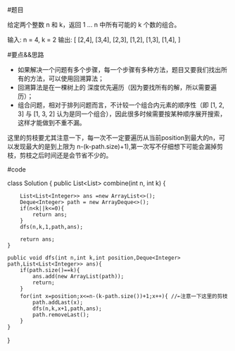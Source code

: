 #题目

给定两个整数 n 和 k，返回 1 ... n 中所有可能的 k 个数的组合。

输入: n = 4, k = 2
输出:
[
  [2,4],
  [3,4],
  [2,3],
  [1,2],
  [1,3],
  [1,4],
]


#要点&&思路

- 如果解决一个问题有多个步骤，每一个步骤有多种方法，题目又要我们找出所有的方法，可以使用回溯算法；
- 回溯算法是在一棵树上的 深度优先遍历（因为要找所有的解，所以需要遍历）；
- 组合问题，相对于排列问题而言，不计较一个组合内元素的顺序性（即 [1, 2, 3] 与 [1, 3, 2] 认为是同一个组合），因此很多时候需要按某种顺序展开搜索，这样才能做到不重不漏。

这里的剪枝要尤其注意一下，每一次不一定要遍历从当前position到最大的n，可以发现最大的是到上限为 n-(k-path.size)+1),第一次写不仔细想下可能会漏掉剪枝，剪枝之后时间还是会节省不少的。


#code

class Solution {
    public List<List<Integer>> combine(int n, int k) {
        
        List<List<Integer>> ans =new ArrayList<>();
        Deque<Integer> path = new ArrayDeque<>();
        if(n<k||k<=0){
            return ans;
        }
        dfs(n,k,1,path,ans);
        
        return ans;
    }
    
    public void dfs(int n,int k,int position,Deque<Integer> path,List<List<Integer>> ans){
        if(path.size()==k){
            ans.add(new ArrayList(path));
            return;
        }
        for(int x=position;x<=n-(k-path.size())+1;x++){ //←注意一下这里的剪枝
            path.addLast(x);
            dfs(n,k,x+1,path,ans);
            path.removeLast();
        }
    }
}

